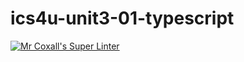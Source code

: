 # ics4u-unit3-01-typescript

[![Mr Coxall's Super Linter](https://github.com/Ethan-Prieur1/ics4u-unit3-01-typescript/workflows/Mr%20Coxall's%20Super%20Linter/badge.svg)](https://github.com/Ethan-Prieur1/ics4u-unit3-01-typescript/actions/)
